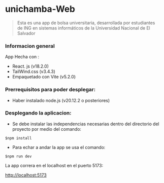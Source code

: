 # unichamba-Web
> Esta es una app de bolsa universitaria, desarrollada por estudiantes de ING en sistemas informáticos de la Universidad Nacional de El Salvador

### Informacion general

App Hecha con :
- React. js (v18.2.0)
- TailWind.css (v3.4.3)
- Empaquetado con Vite (v5.2.0)

### Prerrequisitos para poder desplegar:
- Haber instalado node.js (v20.12.2 o posteriores)

### Desplegando la aplicacion:
- Se debe instalar las independencias necesarias  dentro del directorio del proyecto por medio del comando:

```
$npm install
```

- Para echar a andar la app se usa el comando:

```
$npm run dev
```

La app correra en el localhost en el puerto 5173:

[http://localhost:5173](http://localhost:5173)